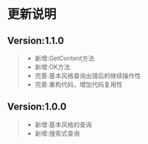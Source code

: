 # 更新说明
## Version:1.1.0
> * 新增:GetContent方法
> * 新增:OK方法
> * 完善:基本风格查询出错后的继续操作性
> * 完善:重构代码，增加代码复用性
## Version:1.0.0
> * 新增:基本风格的查询
> * 新增:搜索式查询